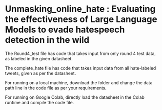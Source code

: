 # Unmasking_online_hate : Evaluating the effectiveness of Large Language Models to evade hatespeech detection in the wild
The Round4_test file has code that takes input from only round 4 test data, as labeled in the given datasheet.

The complete_hate file has code that takes input data from all hate-labeled tweets, given as per the datasheet.

For running on a local machine, download the folder and change the data path line in the code file as per your requirements.

For running on Google Colab, directly load the datasheet in the Colab runtime and compile the code file.
